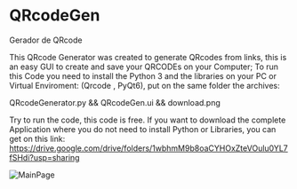 # QRcodeGen 
Gerador de QRcode 

This QRcode Generator was created to generate QRcodes from links, this is an easy GUI to create and save your QRCODEs on your Computer; 
To run this Code you need to install the Python 3 and the libraries on your PC or Virtual Enviroment: (Qrcode , PyQt6), put on the same folder the archives:

QRcodeGenerator.py
 && QRcodeGen.ui
 && download.png

Try to run the code, this code is free.
If you want to download the complete Application where you do not need to install Python or Libraries, you can get on this link: https://drive.google.com/drive/folders/1wbhmM9b8oaCYHOxZteVOulu0YL7fSHdi?usp=sharing

![MainPage](https://user-images.githubusercontent.com/97397373/148976558-ac1a0daf-4f02-4bfa-87b6-c32865d231bf.PNG)
